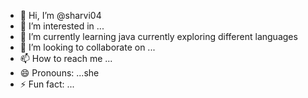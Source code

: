 - 👋 Hi, I’m @sharvi04
- 👀 I’m interested in ...  
- 🌱 I’m currently learning java currently exploring different languages
- 💞️ I’m looking to collaborate on ...
- 📫 How to reach me ...
- 😄 Pronouns: ...she
- ⚡ Fun fact: ...

<!---
sharvi04/sharvi04 is a ✨ special ✨ repository because its `README.md` (this file) appears on your GitHub profile.
You can click the Preview link to take a look at your changes.
--->
